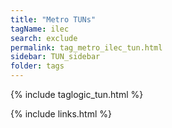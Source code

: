 ```yaml
---
title: "Metro TUNs"
tagName: ilec
search: exclude
permalink: tag_metro_ilec_tun.html
sidebar: TUN_sidebar
folder: tags
---
```

{% include taglogic_tun.html %}

{% include links.html %}
